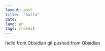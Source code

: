 ```yaml
---
layout: post
title:  "hallo"
date:   
lang: en
tags: [notes]
---
```

hello from Obsidian git 
pushed from Obsidian